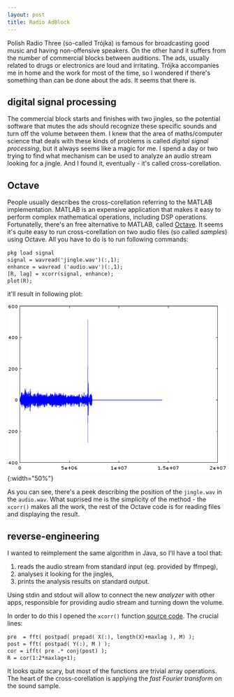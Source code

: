 ```yaml
---
layout: post
title: Radio AdBlock
---
```


Polish Radio Three (so-called Trójka) is famous for broadcasting good music and
having non-offensive speakers. On the other hand it suffers from the number
of commercial blocks between auditions. The ads, usually related to drugs
or electronics are loud and irritating. Trójka accompanies me in home and
the work for most of the time, so I wondered if there's something than can
be done about the ads. It seems that there is.

## digital signal processing

The commercial block starts and finishes with two jingles, so the potential
software that mutes the ads should recognize these specific sounds and
turn off the volume between them. I knew that the area of maths/computer
science that deals with these kinds of problems is called *digital signal
processing*, but it always seems like a magic for me. I spend a day or two
trying to find what mechanism can be used to analyze an audio stream looking
for a jingle. And I found it, eventually - it's called cross-corellation.

## Octave

People usually describes the cross-corellation referring to the MATLAB
implementation. MATLAB is an expensive application that makes it easy to
perform complex mathematical operations, including DSP operations. Fortunatelly,
there's an free alternative to MATLAB, called
[Octave](https://www.gnu.org/software/octave/). It seems it's quite
easy to run cross-corellation on two audio files (so called *samples*) using
Octave. All you have to do is to run following commands:

    pkg load signal
    signal = wavread('jingle.wav')(:,1);
    enhance = wavread ('audio.wav')(:,1);
    [R, lag] = xcorr(signal, enhance);
    plot(R);

it'll result in following plot:

![octave plot](./assets/octave-result.png){:width="50%"}

As you can see, there's a peek describing the position of the `jingle.wav`
in the `audio.wav`. What suprised me is the simplicity of the method - the
`xcorr()` makes all the work, the rest of the Octave code is for reading files
and displaying the result.

## reverse-engineering

I wanted to reimplement the same algorithm in Java, so I'll have a tool that:

1. reads the audio stream from standard input (eg. provided by ffmpeg),
2. analyses it looking for the jingles,
3. prints the analysis results on standard output.

Using stdin and stdout will allow to connect the new *analyzer* with other
apps, responsible for providing audio stream and turning down the volume.

In order to do this I opened the `xcorr()` function [source code](https://sourceforge.net/p/octave/signal/ci/default/tree/inst/xcorr.m). The crucial lines:

    pre  = fft( postpad( prepad( X(:), length(X)+maxlag ), M) );
    post = fft( postpad( Y(:), M ) );
    cor = ifft( pre .* conj(post) );
    R = cor(1:2*maxlag+1);

It looks quite scary, but most of the functions are trivial array operations.
The heart of the cross-corellation is applying the *fast Fourier transform* on
the sound sample.
